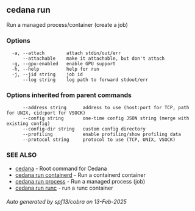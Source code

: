 ## cedana run

Run a managed process/container (create a job)

### Options

```
  -a, --attach        attach stdin/out/err
      --attachable    make it attachable, but don't attach
  -g, --gpu-enabled   enable GPU support
  -h, --help          help for run
  -j, --jid string    job id
      --log string    log path to forward stdout/err
```

### Options inherited from parent commands

```
      --address string      address to use (host:port for TCP, path for UNIX, cid:port for VSOCK)
      --config string       one-time config JSON string (merge with existing config)
      --config-dir string   custom config directory
      --profiling           enable profiling/show profiling data
      --protocol string     protocol to use (TCP, UNIX, VSOCK)
```

### SEE ALSO

* [cedana](cedana.md)	 - Root command for Cedana
* [cedana run containerd](cedana_run_containerd.md)	 - Run a containerd container
* [cedana run process](cedana_run_process.md)	 - Run a managed process (job)
* [cedana run runc](cedana_run_runc.md)	 - run a runc container

###### Auto generated by spf13/cobra on 13-Feb-2025
